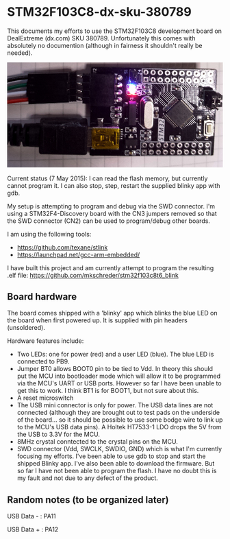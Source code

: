# STM32F103C8-dx-sku-380789
This documents my efforts to use the STM32F103C8 development board on DealExtreme (dx.com) SKU 380789. Unfortunately this comes with absolutely no documention (although in fairness it shouldn't really be needed).

![STM32F103C8 ARM Cortex-M3 dev board from DX.com ](https://raw.githubusercontent.com/jdesbonnet/STM32F103C8-dx-sku-380789/master/doc/STM32F103C8-DX-380789.jpg)

Current status (7 May 2015): I can read the flash memory, but currently cannot program it. I can also stop, step, restart the supplied blinky app with gdb.

My setup is attempting to program and debug via the SWD connector. I'm using a STM32F4-Discovery board with the CN3 jumpers removed so that the SWD connector (CN2) can be used to program/debug other boards.

I am using the following tools:

* https://github.com/texane/stlink
* https://launchpad.net/gcc-arm-embedded/

I have built this project and am currently attempt to program the resulting .elf file:
https://github.com/mkschreder/stm32f103c8t6_blink

## Board hardware

The board comes shipped with a 'blinky' app which blinks the blue LED on the board when first powered up. It is supplied with pin headers (unsoldered).

Hardware features include:

* Two LEDs: one for power (red) and a user LED (blue). The blue LED is connected to PB9. 
* Jumper BT0 allows BOOT0 pin to be tied to Vdd. In theory this should put the MCU into bootloader mode which will allow it to be programmed via the MCU's UART or USB ports. However so far I have been unable to get this to work. I think BT1 is for BOOT1, but not sure about this.
* A reset microswitch
* The USB mini connector is only for power. The USB data lines are not connected (although they are brought out to test pads on the underside of the board... so it should be possible to use some bodge wire to link up to the MCU's USB data pins). A Holtek HT7533-1 LDO drops the 5V from the USB to 3.3V for the MCU. 
* 8MHz crystal conntected to the crystal pins on the MCU.
* SWD connector (Vdd, SWCLK, SWDIO, GND) which is what I'm currently focusing my efforts. I've been able to use gdb to stop and start the shipped Blinky app. I've also been able to download the firmware. But so far I have not been able to program the flash. I have no doubt this is my fault and not due to any defect of the product.

## Random notes (to be organized later)

USB Data - : PA11

USB Data + : PA12



